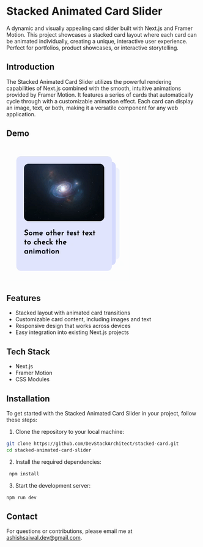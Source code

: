 # Stacked Animated Card Slider

A dynamic and visually appealing card slider built with Next.js and Framer Motion. This project showcases a stacked card layout where each card can be animated individually, creating a unique, interactive user experience. Perfect for portfolios, product showcases, or interactive storytelling.

## Introduction

The Stacked Animated Card Slider utilizes the powerful rendering capabilities of Next.js combined with the smooth, intuitive animations provided by Framer Motion. It features a series of cards that automatically cycle through with a customizable animation effect. Each card can display an image, text, or both, making it a versatile component for any web application.


## Demo

![Demonstration](./public/demo-slider.gif)

## Features

- Stacked layout with animated card transitions
- Customizable card content, including images and text
- Responsive design that works across devices
- Easy integration into existing Next.js projects


## Tech Stack

- Next.js
- Framer Motion
- CSS Modules

## Installation

To get started with the Stacked Animated Card Slider in your project, follow these steps:

1. Clone the repository to your local machine:

```bash
git clone https://github.com/DevStackArchitect/stacked-card.git
cd stacked-animated-card-slider
```

2. Install the required dependencies:
    
```bash
 npm install
```

3. Start the development server:

```bash
npm run dev
```


## Contact
For questions or contributions, please email me at [ashishsaiwal.dev@gmail.com](mailto:ashishsaiwal.dev@gmail.com).

